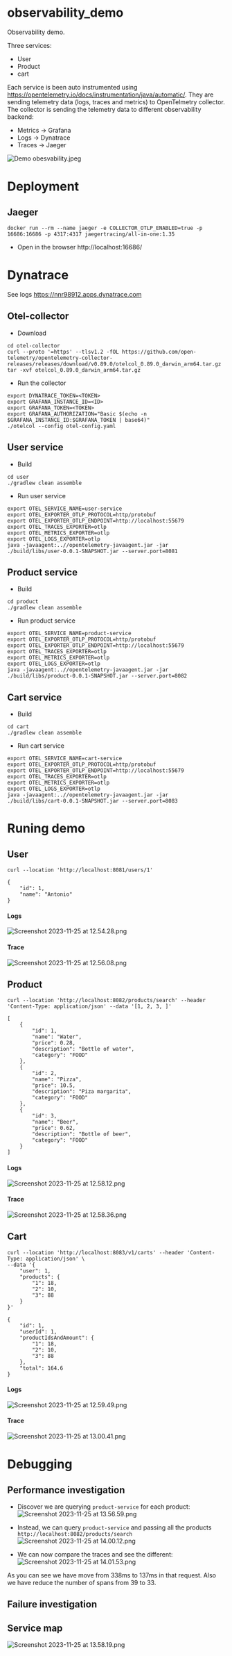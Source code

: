 # observability_demo
Observability demo.

Three services:
- User
- Product
- cart

Each service is been auto instrumented using https://opentelemetry.io/docs/instrumentation/java/automatic/.
They are sending telemetry data (logs, traces and metrics) to OpenTelmetry collector.
The collector is sending the telemetry data to different observability backend:
- Metrics -> Grafana
- Logs -> Dynatrace
- Traces -> Jaeger

![Demo obesvability.jpeg](img%2FDemo%20obesvability.jpeg)

# Deployment

## Jaeger

```
docker run --rm --name jaeger -e COLLECTOR_OTLP_ENABLED=true -p 16686:16686 -p 4317:4317 jaegertracing/all-in-one:1.35
```
- Open in the browser
http://localhost:16686/

# Dynatrace

See logs https://nnr98912.apps.dynatrace.com

## Otel-collector

- Download
```
cd otel-collector
curl --proto '=https' --tlsv1.2 -fOL https://github.com/open-telemetry/opentelemetry-collector-releases/releases/download/v0.89.0/otelcol_0.89.0_darwin_arm64.tar.gz
tar -xvf otelcol_0.89.0_darwin_arm64.tar.gz
```

- Run the collector
```
export DYNATRACE_TOKEN=<TOKEN>
export GRAFANA_INSTANCE_ID=<ID>
export GRAFANA_TOKEN=<TOKEN>
export GRAFANA_AUTHORIZATION="Basic $(echo -n $GRAFANA_INSTANCE_ID:$GRAFANA_TOKEN | base64)"
./otelcol --config otel-config.yaml
```

## User service
- Build
```
cd user
./gradlew clean assemble
```

- Run user service
```
export OTEL_SERVICE_NAME=user-service
export OTEL_EXPORTER_OTLP_PROTOCOL=http/protobuf
export OTEL_EXPORTER_OTLP_ENDPOINT=http://localhost:55679
export OTEL_TRACES_EXPORTER=otlp
export OTEL_METRICS_EXPORTER=otlp
export OTEL_LOGS_EXPORTER=otlp
java -javaagent:..//opentelemetry-javaagent.jar -jar ./build/libs/user-0.0.1-SNAPSHOT.jar --server.port=8081
```

## Product service
- Build
```
cd product
./gradlew clean assemble
```

- Run product service
```
export OTEL_SERVICE_NAME=product-service
export OTEL_EXPORTER_OTLP_PROTOCOL=http/protobuf
export OTEL_EXPORTER_OTLP_ENDPOINT=http://localhost:55679
export OTEL_TRACES_EXPORTER=otlp
export OTEL_METRICS_EXPORTER=otlp
export OTEL_LOGS_EXPORTER=otlp
java -javaagent:..//opentelemetry-javaagent.jar -jar ./build/libs/product-0.0.1-SNAPSHOT.jar --server.port=8082
```

## Cart service
- Build
```
cd cart
./gradlew clean assemble
```

- Run cart service
```
export OTEL_SERVICE_NAME=cart-service
export OTEL_EXPORTER_OTLP_PROTOCOL=http/protobuf
export OTEL_EXPORTER_OTLP_ENDPOINT=http://localhost:55679
export OTEL_TRACES_EXPORTER=otlp
export OTEL_METRICS_EXPORTER=otlp
export OTEL_LOGS_EXPORTER=otlp
java -javaagent:..//opentelemetry-javaagent.jar -jar ./build/libs/cart-0.0.1-SNAPSHOT.jar --server.port=8083
```

# Runing demo

## User

```
curl --location 'http://localhost:8081/users/1'
```
```
{
    "id": 1,
    "name": "Antonio"
}
```

#### Logs
![Screenshot 2023-11-25 at 12.54.28.png](img%2Frunning-demo%2FScreenshot%202023-11-25%20at%2012.54.28.png)

#### Trace
![Screenshot 2023-11-25 at 12.56.08.png](img%2Frunning-demo%2FScreenshot%202023-11-25%20at%2012.56.08.png)

## Product

```
curl --location 'http://localhost:8082/products/search' --header 'Content-Type: application/json' --data '[1, 2, 3, ]'
```
```
[
    {
        "id": 1,
        "name": "Water",
        "price": 0.28,
        "description": "Bottle of water",
        "category": "FOOD"
    },
    {
        "id": 2,
        "name": "Pizza",
        "price": 10.5,
        "description": "Piza margarita",
        "category": "FOOD"
    },
    {
        "id": 3,
        "name": "Beer",
        "price": 0.62,
        "description": "Bottle of beer",
        "category": "FOOD"
    }
]
```

#### Logs
![Screenshot 2023-11-25 at 12.58.12.png](img%2Frunning-demo%2FScreenshot%202023-11-25%20at%2012.58.12.png)

#### Trace

![Screenshot 2023-11-25 at 12.58.36.png](img%2Frunning-demo%2FScreenshot%202023-11-25%20at%2012.58.36.png)

## Cart

```
curl --location 'http://localhost:8083/v1/carts' --header 'Content-Type: application/json' \
--data '{
    "user": 1,
    "products": {
        "1": 18,
        "2": 10,
        "3": 88
    }
}'

```

```
{
    "id": 1,
    "userId": 1,
    "productIdsAndAmount": {
        "1": 18,
        "2": 10,
        "3": 88
    },
    "total": 164.6
}
```


#### Logs

![Screenshot 2023-11-25 at 12.59.49.png](img%2Frunning-demo%2FScreenshot%202023-11-25%20at%2012.59.49.png)

#### Trace

![Screenshot 2023-11-25 at 13.00.41.png](img%2Frunning-demo%2FScreenshot%202023-11-25%20at%2013.00.41.png)

# Debugging

## Performance investigation

- Discover we are querying `product-service` for each product:
![Screenshot 2023-11-25 at 13.56.59.png](img%2Fdebug%2Fperformance%2FScreenshot%202023-11-25%20at%2013.56.59.png)
- Instead, we can query `product-service` and passing all the products `http://localhost:8082/products/search`
![Screenshot 2023-11-25 at 14.00.12.png](img%2Fdebug%2Fperformance%2FScreenshot%202023-11-25%20at%2014.00.12.png)

- We can now compare the traces and see the different:
![Screenshot 2023-11-25 at 14.01.53.png](img%2Fdebug%2Fperformance%2FScreenshot%202023-11-25%20at%2014.01.53.png)

As you can see we have move from 338ms to 137ms in that request. Also we have reduce the number of spans from 39 to 33.

## Failure investigation

## Service map

![Screenshot 2023-11-25 at 13.58.19.png](img%2Fdebug%2Fservice-map%2FScreenshot%202023-11-25%20at%2013.58.19.png)